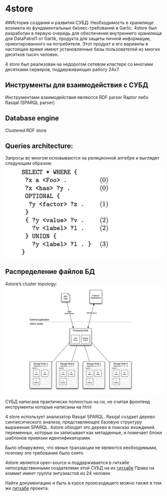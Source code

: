 # 4store
##История создания и развития СУБД:
Необходимость в хранилище возникла из фундаментальных бизнес-требований в Garlic. 4store был разработан в первую очередь для обеспечения внутреннего хранилища для DataPatrol1 от Garlik, продукта для защиты личной информации, ориентированного на потребителя. Этот продукт и его варианты в настоящее время имеют установленные базы пользователей из многих десятков тысяч человек.

4 store был реализован на недорогом сетевом кластере со многими десятками серверов, поддерживающих работу 24x7.

## Инструменты для взаимодействия с СУБД
Инструментами взаимодействия являются RDF parser Raptor либо Rasqal (SPARQL parser)

## Database engine
Clustered RDF store

## Queries architecture:
Запросы во многом основываются на реляционной алгебре и выглядят следующим образом:
![query](query.png)

## Распределение файлов БД
4store’s cluster topology:
![distr](distr.png)

СУБД написана практически полностью на си, не считая фронтенд инструменты которые написаны на html

4 store использует анализатор Rasqal SPARQL. Rasqal создает дерево синтаксического анализа, представляющее базовую структуру выражения SPARQL. 4store обходит это дерево в поисках вхождений переменных, которые он записывает как метаданные, и помечает блоки шаблонов привязки идентификаторами.

Было обнаружено, что явные транзакции не являются необходимыми, поэтому это требование было снято

4store является open-source и поддерживается в гитхабе непосредственными создателями этой СУБД на их [гитхабе](https://github.com/4store/4store)
Права на коммит имеет группа энтузиастов из 24 человек

Найти документацию и быть в курсе происходящего можно также в том же [гитхабе](https://github.com/4store/4store) проекта.


